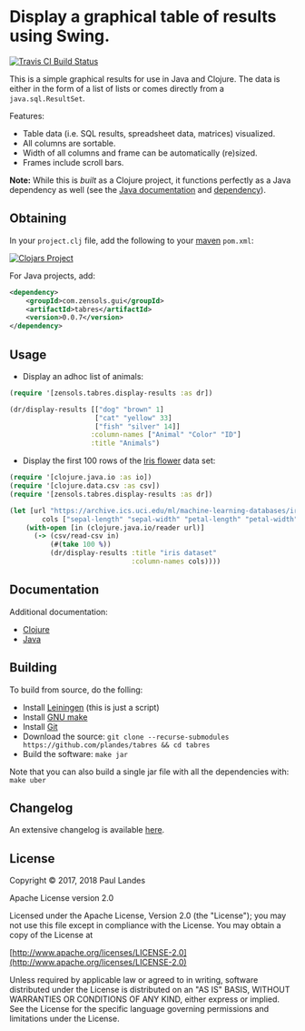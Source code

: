 # Display a graphical table of results using Swing.

[![Travis CI Build Status][travis-badge]][travis-link]

This is a simple graphical results for use in Java and Clojure.  The data is
either in the form of a list of lists or comes directly from a
`java.sql.ResultSet`.

Features:

* Table data (i.e. SQL results, spreadsheet data, matrices) visualized.
* All columns are sortable.
* Width of all columns and frame can be automatically (re)sized.
* Frames include scroll bars.

**Note:** While this is *built* as a Clojure project, it functions
perfectly as a Java dependency as well (see
the [Java documentation](#documentation) and [dependency](#obtaining)).


## Obtaining

In your `project.clj` file, add the following to your [maven] `pom.xml`:

[![Clojars Project](https://clojars.org/com.zensols.gui/tabres/latest-version.svg)](https://clojars.org/com.zensols.gui/tabres/)

For Java projects, add:
```xml
<dependency>
    <groupId>com.zensols.gui</groupId>
    <artifactId>tabres</artifactId>
    <version>0.0.7</version>
</dependency>
```


## Usage

* Display an adhoc list of animals:

```clojure
(require '[zensols.tabres.display-results :as dr])

(dr/display-results [["dog" "brown" 1]
                     ["cat" "yellow" 33]
                     ["fish" "silver" 14]]
                    :column-names ["Animal" "Color" "ID"]
                    :title "Animals")
```

* Display the first 100 rows of the
[Iris flower](https://en.wikipedia.org/wiki/Iris_flower_data_set) data set:

```clojure
(require '[clojure.java.io :as io])
(require '[clojure.data.csv :as csv])
(require '[zensols.tabres.display-results :as dr])

(let [url "https://archive.ics.uci.edu/ml/machine-learning-databases/iris/iris.data"
        cols ["sepal-length" "sepal-width" "petal-length" "petal-width" "class"]]
    (with-open [in (clojure.java.io/reader url)]
      (-> (csv/read-csv in)
          (#(take 100 %))
          (dr/display-results :title "iris dataset"
                              :column-names cols))))
```


## Documentation

Additional documentation:
* [Clojure](https://plandes.github.io/tabres/codox/index.html)
* [Java](https://plandes.github.io/tabres/apidocs/index.html)


## Building

To build from source, do the folling:

- Install [Leiningen](http://leiningen.org) (this is just a script)
- Install [GNU make](https://www.gnu.org/software/make/)
- Install [Git](https://git-scm.com)
- Download the source: `git clone --recurse-submodules https://github.com/plandes/tabres && cd tabres`
- Build the software: `make jar`

Note that you can also build a single jar file with all the dependencies with: `make uber`


## Changelog

An extensive changelog is available [here](CHANGELOG.md).


## License

Copyright © 2017, 2018 Paul Landes

Apache License version 2.0

Licensed under the Apache License, Version 2.0 (the "License");
you may not use this file except in compliance with the License.
You may obtain a copy of the License at

[http://www.apache.org/licenses/LICENSE-2.0](http://www.apache.org/licenses/LICENSE-2.0)

Unless required by applicable law or agreed to in writing, software
distributed under the License is distributed on an "AS IS" BASIS,
WITHOUT WARRANTIES OR CONDITIONS OF ANY KIND, either express or implied.
See the License for the specific language governing permissions and
limitations under the License.


<!-- links -->
[travis-link]: https://travis-ci.org/plandes/tabres
[travis-badge]: https://travis-ci.org/plandes/tabres.svg?branch=master
[maven]: https://maven.apache.org
